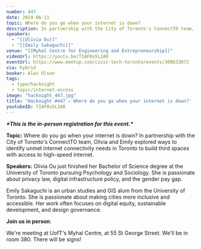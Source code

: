```yaml
---
number: 447
date: 2024-06-11
topic: Where do you go when your internet is down?
description: In partnership with the City of Toronto's ConnectTO team, Olivia and Emily explored ways to identify unmet internet connectivity needs in Toronto to build third spaces with access to high-speed internet.
speakers:
  - "[[Olivia Ou]]"
  - "[[Emily Sakaguchi]]"
venue: "[[Myhal Centre for Engineering and Entrepreneurship]]"
videoUrl: https://youtu.be/TIAF0u5L2A0
eventUrl: https://www.meetup.com/civic-tech-toronto/events/300633072
via: hybrid
booker: Alex Olson
tags:
  - type/hacknight
  - topic/internet-access
image: "hacknight_447.jpg"
title: 'Hacknight #447 – Where do you go when your internet is down?'
youtubeID: TIAF0u5L2A0
---
```


***\*This is the in-person registration for this event.\****

**Topic:** Where do you go when your internet is down?
In partnership with the City of Toronto's ConnectTO team, Olivia and Emily explored ways to identify unmet internet connectivity needs in Toronto to build third spaces with access to high-speed internet.

**Speakers:** Olivia Ou just finished her Bachelor of Science degree at the University of Toronto pursuing Psychology and Sociology. She is passionate about privacy law, digital infrastructure policy, and the gender pay gap.

Emily Sakaguchi is an urban studies and GIS alum from the University of Toronto. She is passionate about making cities more inclusive and accessible. Her work often focuses on digital equity, sustainable development, and design governance.

**Join us in person**:

We're meeting at UofT's Myhal Centre, at 55 St George Street. We'll be in room 380. There will be signs!